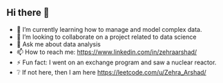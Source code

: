 ## Hi there 👋

- 🌱 I’m currently learning how to manage and model complex data.
- 👯 I’m looking to collaborate on a project related to data science
- 💬 Ask me about data analysis
- 📫 How to reach me: https://www.linkedin.com/in/zehraarshad/
- ⚡ Fun fact: I went on an exchange program and saw a nuclear reactor. 
- :grey_question: If not here, then I am here https://leetcode.com/u/Zehra_Arshad/
